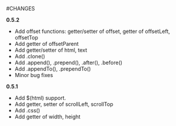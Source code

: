 #CHANGES

**0.5.2**

* Add offset functions: getter/setter of offset, getter of offsetLeft, offsetTop
* Add getter of offsetParent
* Add getter/setter of html, text
* Add .clone()
* Add .append(), .prepend(), .after(), .before()
* Add .appendTo(), .prependTo()
* Minor bug fixes

**0.5.1**

* Add $(html) support.
* Add getter, setter of scrollLeft, scrollTop
* Add .css()
* Add getter of width, height
